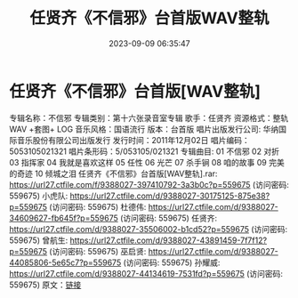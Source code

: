 ﻿---
title: 任贤齐《不信邪》台首版WAV整轨
date: 2023-09-09 06:35:47
categories: WAV车载音乐、镜像
tags: 华语中文
---
# 任贤齐《不信邪》台首版[WAV整轨]

专辑名称：不信邪
专辑类别：第十六张录音室专辑
歌手：任贤齐
资源格式：整轨WAV +套图+ LOG
音乐风格：国语流行
版本：台首版
唱片出版发行公司: 华纳国际音乐股份有限公司出版发行
发行时间：2011年12月02日
唱片编码：5053105021321
唱片条形码：5/053105/021321
专辑曲目:
01 不信邪
02 对折
03 指挥家
04 我就是喜欢这样
05 任性
06 光芒
07 杀手锏
08 咱的故事
09 完美的奇迹
10 倾城之泪
任贤齐《不信邪》台首版[WAV整轨].rar: https://url27.ctfile.com/f/9388027-397410792-3a3b0c?p=559675
(访问密码: 559675)
小虎队: https://url27.ctfile.com/d/9388027-30175125-875e38?p=559675
(访问密码: 559675)
杜德伟: https://url27.ctfile.com/d/9388027-34609627-fb645f?p=559675
(访问密码: 559675)
任贤齐: https://url27.ctfile.com/d/9388027-35506002-b1cd52?p=559675
(访问密码: 559675)
曾航生: https://url27.ctfile.com/d/9388027-43891459-7f7f12?p=559675
(访问密码: 559675)
巫启贤: https://url27.ctfile.com/d/9388027-44085806-5e65c7?p=559675
(访问密码: 559675)
孙耀威: https://url27.ctfile.com/d/9388027-44134619-7531fd?p=559675
(访问密码: 559675)
原文：[链接](https://blog.sina.com.cn/s/blog_1647c7e76010313ea.html)